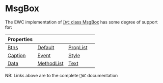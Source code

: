 # MsgBox

The EWC implementation of [`⎕WC` class MsgBox](https://help.dyalog.com/19.0/index.htm#GUI/Objects/MsgBox.htm) has some degree of support for:

| Properties|  |  |  |
|--|--|--|--|
 |  [Btns](https://help.dyalog.com/19.0/index.htm#GUI/Properties/Btns.htm)        |  [Default](https://help.dyalog.com/19.0/index.htm#GUI/Properties/Default.htm)        |  [PropList](https://help.dyalog.com/19.0/index.htm#GUI/Properties/PropList.htm)  |                                                                         |
 |  [Caption](https://help.dyalog.com/19.0/index.htm#GUI/Properties/Caption.htm)  |  [Event](https://help.dyalog.com/19.0/index.htm#GUI/Properties/Event.htm)            |  [Style](https://help.dyalog.com/19.0/index.htm#GUI/Properties/Style.htm)        |                                                                         |
 |  [Data](https://help.dyalog.com/19.0/index.htm#GUI/Properties/Data.htm)        |  [MethodList](https://help.dyalog.com/19.0/index.htm#GUI/Properties/MethodList.htm)  |  [Text](https://help.dyalog.com/19.0/index.htm#GUI/Properties/Text.htm)          |                                                                         |

NB: Links above are to the complete `⎕WC` documentation
